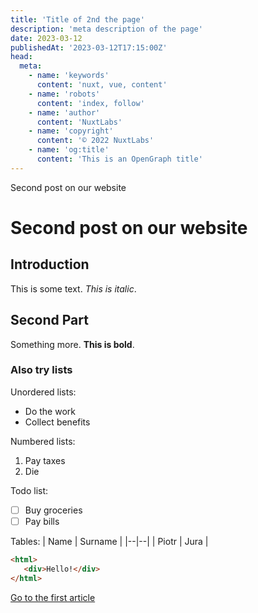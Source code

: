 ```yaml
---
title: 'Title of 2nd the page'
description: 'meta description of the page'
date: 2023-03-12
publishedAt: '2023-03-12T17:15:00Z'
head:
  meta:
    - name: 'keywords'
      content: 'nuxt, vue, content'
    - name: 'robots'
      content: 'index, follow'
    - name: 'author'
      content: 'NuxtLabs'
    - name: 'copyright'
      content: '© 2022 NuxtLabs'
    - name: 'og:title'
      content: 'This is an OpenGraph title'
---
```


Second post on our website
 # Second post on our website
 ## Introduction
 This is some text. *This is italic*.

 ## Second Part
 Something more. **This is bold**.

 ### Also try lists
 Unordered lists:
  - Do the work
  - Collect benefits

 Numbered lists:

  1. Pay taxes
  2. Die

 Todo list:
  - [ ] Buy groceries
  - [ ] Pay bills

 Tables:
 | Name | Surname |
 |--|--|
 | Piotr | Jura |

 ```html
 <html>
 	<div>Hello!</div>
 </html>
 ```

 [Go to the first article](/blog/first)

